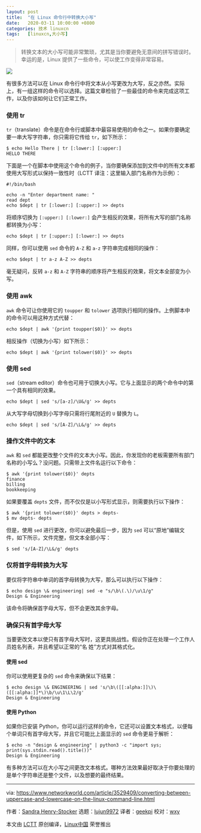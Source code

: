 ```yaml
---
layout: post
title:	"在 Linux 命令行中转换大小写"
date:	2020-03-11 10:00:00 +0800 
categories:	技术 linuxcn 
tags:	[linuxcn,大小写]
---
```




> 
> 转换文本的大小写可能非常繁琐，尤其是当你要避免无意间的拼写错误时。幸运的是，Linux 提供了一些命令，可以使工作变得非常容易。
> 
> 
> 


![](/Asserts/Images//attachment/album/202003/11/095821df7u8nlyfyyydqvf.jpg)


有很多方法可以在 Linux 命令行中将文本从小写更改为大写，反之亦然。实际上，有一组这样的命令可以选择。这篇文章检验了一些最佳的命令来完成这项工作，以及你该如何让它们正常工作。


### 使用 tr


`tr`（translate）命令是在命令行或脚本中最容易使用的命令之一。如果你要确定要一串大写字符串，你只需将它传给 `tr`，如下所示：



```
$ echo Hello There | tr [:lower:] [:upper:]
HELLO THERE
```

下面是一个在脚本中使用这个命令的例子，当你要确保添加到文件中的所有文本都使用大写形式以保持一致性时（LCTT 译注：这里输入部门名称作为示例）：



```
#!/bin/bash

echo -n "Enter department name: "
read dept
echo $dept | tr [:lower:] [:upper:] >> depts
```

将顺序切换为 `[:upper:] [:lower:]` 会产生相反的效果，将所有大写的部门名称都转换为小写：



```
echo $dept | tr [:upper:] [:lower:] >> depts
```

同样，你可以使用 `sed` 命令的 `A-Z` 和 `a-z` 字符串完成相同的操作：



```
echo $dept | tr a-z A-Z >> depts
```

毫无疑问，反转 `a-z` 和 `A-Z` 字符串的顺序将产生相反的效果，将文本全部变为小写。


### 使用 awk


`awk` 命令可让你使用它的 `toupper` 和 `tolower` 选项执行相同的操作。上例脚本中的命令可以用这种方式代替：



```
echo $dept | awk '{print toupper($0)}' >> depts
```

相反操作（切换为小写）如下所示：



```
echo $dept | awk '{print tolower($0)}' >> depts
```

### 使用 sed


`sed`（stream editor）命令也可用于切换大小写。它与上面显示的两个命令中的第一个具有相同的效果。



```
echo $dept | sed 's/[a-z]/\U&/g' >> depts
```

从大写字母切换到小写字母只需将行尾附近的 `U` 替换为 `L`。



```
echo $dept | sed 's/[A-Z]/\L&/g' >> depts
```

### 操作文件中的文本


`awk` 和 `sed` 都能更改整个文件的文本大小写。因此，你发现你的老板需要所有部门名称的小写么？没问题。只需带上文件名运行以下命令：



```
$ awk '{print tolower($0)}' depts
finance
billing
bookkeeping
```

如果要覆盖 `depts` 文件，而不仅仅是以小写形式显示，则需要执行以下操作：



```
$ awk '{print tolower($0)}' depts > depts-
$ mv depts- depts
```

但是，使用 `sed` 进行更改，你可以避免最后一步，因为 `sed` 可以“原地”编辑文件，如下所示，文件完整，但文本全部小写：



```
$ sed 's/[A-Z]/\L&/g' depts
```

### 仅将首字母转换为大写


要仅将字符串中单词的首字母转换为大写，那么可以执行以下操作：



```
$ echo design \& engineering| sed -e "s/\b\(.\)/\u\1/g"
Design & Engineering
```

该命令将确保首字母大写，但不会更改其余字母。


### 确保只有首字母大写


当要更改文本以使只有首字母大写时，这更具挑战性。假设你正在处理一个工作人员姓名列表，并且希望以正常的“名 姓”方式对其格式化。


#### 使用 sed


你可以使用更复杂的 `sed` 命令来确保以下结果：



```
$ echo design \& ENGINEERING | sed 's/\b\([[:alpha:]]\)\([[:alpha:]]*\)\b/\u\1\L\2/g'
Design & Engineering
```

#### 使用 Python


如果你已安装 Python，你可以运行这样的命令，它还可以设置文本格式，以便每个单词只有首字母大写，并且它可能比上面显示的 `sed` 命令更易于解析：



```
$ echo -n "design & engineering" | python3 -c "import sys; print(sys.stdin.read().title())"
Design & Engineering
```

有多种方法可以在大小写之间更改文本格式。哪种方法效果最好取决于你要处理的是单个字符串还是整个文件，以及想要的最终结果。




---


via: <https://www.networkworld.com/article/3529409/converting-between-uppercase-and-lowercase-on-the-linux-command-line.html>


作者：[Sandra Henry-Stocker](https://www.networkworld.com/author/Sandra-Henry_Stocker/) 选题：[lujun9972](https://github.com/lujun9972) 译者：[geekpi](https://github.com/geekpi) 校对：[wxy](https://github.com/wxy)


本文由 [LCTT](https://github.com/LCTT/TranslateProject) 原创编译，[Linux中国](https://linux.cn/) 荣誉推出
